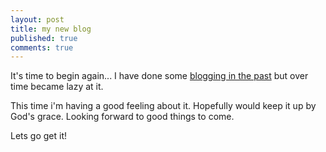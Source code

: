 ```yaml
---
layout: post
title: my new blog
published: true
comments: true
---
```


It's time to begin again...<!--more--> I have done some [blogging in the past](http://bomsy-webcode.blogspot.com/) but over time became lazy at it.


This time i'm having a good feeling about it. Hopefully would keep it up by God's grace.
Looking forward to good things to come.

Lets go get it!
